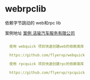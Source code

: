 # webrpclib
依赖字节跳动的 web和rpc lib 

案例地址 [案例 洁骏汽车服务有限公司](http://www.ch123.com.cn/ "洁骏汽车服务有限公司")

```yaml

  使用 webquick 项目快速创建web的依赖类库

  https://github.com/flyerxp/webquick

  使用 rpcquick 项目快速创建rpc的依赖类库

  https://github.com/flyerxp/rpcquick

  

```